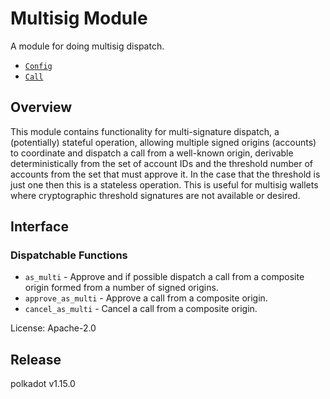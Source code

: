 # Multisig Module
A module for doing multisig dispatch.

- [`Config`](https://docs.rs/pallet-multisig/latest/pallet_multisig/pallet/trait.Config.html)
- [`Call`](https://docs.rs/pallet-multisig/latest/pallet_multisig/pallet/enum.Call.html)

## Overview

This module contains functionality for multi-signature dispatch, a (potentially) stateful
operation, allowing multiple signed
origins (accounts) to coordinate and dispatch a call from a well-known origin, derivable
deterministically from the set of account IDs and the threshold number of accounts from the
set that must approve it. In the case that the threshold is just one then this is a stateless
operation. This is useful for multisig wallets where cryptographic threshold signatures are
not available or desired.

## Interface

### Dispatchable Functions

- `as_multi` - Approve and if possible dispatch a call from a composite origin formed from a
  number of signed origins.
- `approve_as_multi` - Approve a call from a composite origin.
- `cancel_as_multi` - Cancel a call from a composite origin.

[`Call`]: ./enum.Call.html
[`Config`]: ./trait.Config.html

License: Apache-2.0


## Release

polkadot v1.15.0
